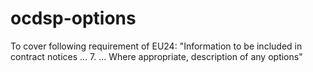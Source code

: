 # ocdsp-options
To cover following requirement of EU24: "Information to be included in contract notices … 7. … Where appropriate, description of any options"
